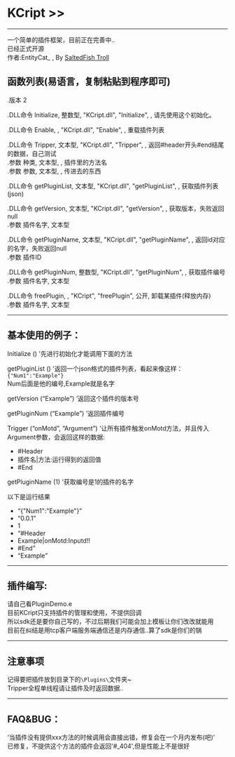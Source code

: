 # KCript >>
---
 一个简单的插件框架，目前正在完善中..   
 已经正式开源   
作者:EntityCat_ , By [SaltedFish Troll](https://sfclub.cc/)   

## 函数列表(易语言，复制粘贴到程序即可)
.版本 2   
   
.DLL命令 Initialize, 整数型, "KCript.dll", "Initialize", , 请先使用这个初始化。   
   
.DLL命令 Enable, , "KCript.dll", "Enable", , 重载插件列表   
   
.DLL命令 Tripper, 文本型, "KCript.dll", "Tripper", , 返回#header开头#end结尾的数据，自己测试   
    .参数 种类, 文本型, , 插件里的方法名   
    .参数 参数, 文本型, , 传进去的东西   
   
.DLL命令 getPluginList, 文本型, "KCript.dll", "getPluginList", , 获取插件列表(json)   
   
.DLL命令 getVersion, 文本型, "KCript.dll", "getVersion", , 获取版本，失败返回null   
    .参数 插件名字, 文本型   
   
.DLL命令 getPluginName, 文本型, "KCript.dll", "getPluginName", , 返回id对应的名字，失败返回null   
    .参数 插件ID   
   
.DLL命令 getPluginNum, 整数型, "KCript.dll", "getPluginNum", , 获取插件编号   
    .参数 插件名字, 文本型   
   
.DLL命令 freePlugin, , "KCript", "freePlugin", 公开, 卸载某插件(释放内存)   
    .参数 插件名字, 文本型   
	
---
## 基本使用的例子：
Initialize () '先进行初始化才能调用下面的方法   

getPluginList () '返回一个json格式的插件列表，看起来像这样：   
`{"Num1":"Example"}`   
   Num后面是他的编号,Example就是名字   

getVersion (“Example”) ’返回这个插件的版本号   

getPluginNum (“Example”) '返回插件编号   

Trigger (“onMotd”, “Argument”) '让所有插件触发onMotd方法，并且传入Argument参数，会返回这样的数据:   
   
* #Header
* 插件名|方法:运行得到的返回值
* #End

getPluginName (1) '获取编号是1的插件的名字   
   
以下是运行结果
* “{"Num1":"Example"}”
* “0.0.1”
* 1
* “#Header
* Example|onMotd:Inputd!!
* #End”
* “Example”

---
## 插件编写:
请自己看PluginDemo.e   
目前KCript只支持插件的管理和使用，不提供回调   
所以sdk还是要你自己写的，不过后期我们可能会加上模板让你们改改就能用   
目前在纠结是用tcp客户端服务端通信还是内存通信..算了sdk是你们的锅   

---
## 注意事项
记得要把插件放到目录下的`\Plugins\`文件夹~   
Tripper全程单线程请让插件及时返回数据..   

---
## FAQ&BUG：
‘当插件没有提供xxx方法的时候调用会直接出错，修复会在一个月内发布(吧)’    
已修复，不提供这个方法的插件会返回'#_404',但是性能上不是很好   